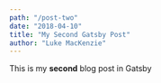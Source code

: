 ```yaml
---
path: "/post-two"
date: "2018-04-10"
title: "My Second Gatsby Post"
author: "Luke MacKenzie"
---
```


This is my **second** blog post in Gatsby
